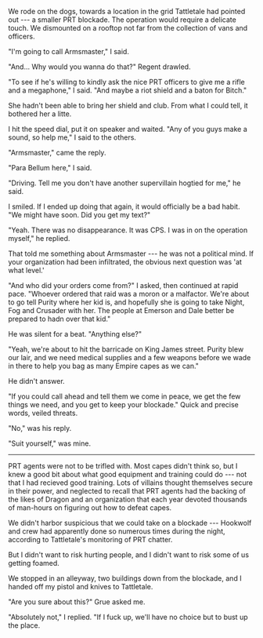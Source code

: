 We rode on the dogs, towards a location in the grid Tattletale had pointed out --- a smaller PRT
blockade. The operation would require a delicate touch. We dismounted on a rooftop not far from the
collection of vans and officers.

"I'm going to call Armsmaster," I said.

"And... Why would you wanna do that?" Regent drawled.

"To see if he's willing to kindly ask the nice PRT officers
to give me a rifle and a megaphone," I said. "And maybe a riot shield and a baton for Bitch."

She hadn't been able to bring her shield and club. From what I could tell, it bothered her
a litte.

I hit the speed dial, put it on speaker and waited. "Any of you guys make a sound, so help me," I said
to the others.

"Armsmaster," came the reply.

"Para Bellum here," I said.

"Driving. Tell me you don't have another supervillain hogtied for me," he said.

I smiled. If I ended up doing that again, it would officially be a bad habit.
"We might have soon. Did you get my text?"

"Yeah. There was no disappearance. It was CPS. I was in on the operation myself," he replied.

That told me something about Armsmaster --- he was not a political mind. If your organization had
been infiltrated, the obvious next question was 'at what level.'

"And who did your orders come from?" I asked, then continued at rapid pace.
"Whoever ordered that raid was a moron or a malfactor.
We're about to go tell Purity where her kid is, and hopefully she is going to take Night, Fog and Crusader
with her. The people at Emerson and Dale better be prepared to hadn over that kid."

He was silent for a beat. "Anything else?"

"Yeah, we're about to hit the barricade on King James street. Purity blew our lair, and we need
medical supplies and a few weapons before we wade in there to help you bag as many Empire capes as we can."

He didn't answer.

"If you could call ahead and tell them we come in peace, we get the few things we need, and you get to keep
your blockade." Quick and precise words, veiled threats.

"No," was his reply.

"Suit yourself," was mine.

----

PRT agents were not to be trifled with. Most capes didn't think so, but I knew a good bit about what
good equipment and training could do --- not that I had recieved good training. Lots of villains thought
themselves secure in their power, and neglected to recall that PRT agents had the backing of the likes
of Dragon and an organization that each year devoted thousands of man-hours on figuring out how to
defeat capes.

We didn't harbor suspicious that we could take on a blockade --- Hookwolf and crew had apparently done
so numerous times during the night, according to Tattletale's monitoring of PRT chatter.

But I didn't want to risk hurting people, and I didn't want to risk some of us getting foamed.

We stopped in an alleyway, two buildings down from the blockade, and I handed off my pistol and
knives to Tattletale.

"Are you sure about this?" Grue asked me.

"Absolutely not," I replied. "If I fuck up, we'll have no choice but to bust up the place.

